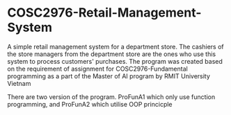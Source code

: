 # COSC2976-Retail-Management-System
A simple retail management system for a department store. The cashiers of the store managers from the department store are the ones who use this system to process customers' purchases. The program was created based on the requirement of assignment for COSC2976-Fundamental programming as a part of the Master of AI program by RMIT University Vietnam

There are two version of the program. ProFunA1 which only use function programming, and ProFunA2 which utilise OOP princicple
